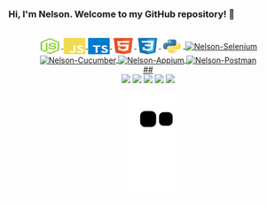 ### Hi, I'm Nelson. Welcome to my GitHub repository! 👋

<div align="center">
  <a href="https://github.com/nelsonhilariao">
<!--   <img height="180em" src="https://github-readme-stats.vercel.app/api?username=nelsonhilariao&show_icons=true&theme=dracula&include_all_commits=true&count_private=true"/>
  <img height="150em" src="https://github-readme-stats.vercel.app/api/top-langs/?username=nelsonhilariao&layout=compact&langs_count=7&theme=dracula"/>
</div> -->
<div style="display: inline_block"><br>
  <img align="center" alt="Rafa-Nodejs" height="30" width="40" src="https://raw.githubusercontent.com/devicons/devicon/master/icons/nodejs/nodejs-plain.svg">
  <img align="center" alt="Rafa-Js" height="30" width="40" src="https://raw.githubusercontent.com/devicons/devicon/master/icons/javascript/javascript-plain.svg">
  <img align="center" alt="Rafa-Ts" height="30" width="40" src="https://raw.githubusercontent.com/devicons/devicon/master/icons/typescript/typescript-plain.svg">
<!--   <img align="center" alt="Rafa-React" height="30" width="40" src="https://raw.githubusercontent.com/devicons/devicon/master/icons/react/react-original.svg"> -->
  <img align="center" alt="Rafa-HTML" height="30" width="40" src="https://raw.githubusercontent.com/devicons/devicon/master/icons/html5/html5-original.svg">
  <img align="center" alt="Rafa-CSS" height="30" width="40" src="https://raw.githubusercontent.com/devicons/devicon/master/icons/css3/css3-original.svg">
  <img align="center" alt="Rafa-Python" height="30" width="40" src="https://raw.githubusercontent.com/devicons/devicon/master/icons/python/python-original.svg">
  <img align="center" alt="Nelson-Selenium" height="30" width="40" src="https://img.icons8.com/stickers/344/selenium-test-automation.png">
  <img align="center" alt="Nelson-Cucumber" height="30" width="40" src="https://rubenjgarcia.cloud/wp-content/uploads/2018/04/cucumber.png">
  <img align="center" alt="Nelson-Appium" height="30" width="40" src="https://e7.pngegg.com/pngimages/372/674/png-clipart-appium-test-automation-software-testing-selenium-calabash-purple-violet-thumbnail.png">
    <img align="center" alt="Nelson-Postman" height="30" width="40" src="https://encrypted-tbn0.gstatic.com/images?q=tbn:ANd9GcQmNiu_WGQLxcrI0n2NoHZTWwl2_GlodbhMMvxILk2jBtGM6JhJr5Oe1GelyWXh4LYnN8o&usqp=CAU">
<!--   <img align="center" alt="Rafa-Csharp" height="30" width="40" src="https://raw.githubusercontent.com/devicons/devicon/master/icons/csharp/csharp-original.svg"> -->
</div>
  ##
 
<div> 
  <a href="https://www.youtube.com/channel/UCrFbNbTJ4qg9c8x2dxUrlgw" target="_blank"><img src="https://img.shields.io/badge/YouTube-FF0000?style=for-the-badge&logo=youtube&logoColor=white" target="_blank"></a>
  <a href="https://instagram.com/nelsonhilariao" target="_blank"><img src="https://img.shields.io/badge/-Instagram-%23E4405F?style=for-the-badge&logo=instagram&logoColor=white" target="_blank"></a>
 <a href="https://discord.gg/SmeQfwwA" target="_blank"><img src="https://img.shields.io/badge/Discord-7289DA?style=for-the-badge&logo=discord&logoColor=white" target="_blank"></a> 
  <a href = "mailto:nelson.hilariao@oceantek.com.br"><img src="https://img.shields.io/badge/-Gmail-%23333?style=for-the-badge&logo=gmail&logoColor=white" target="_blank"></a>
  <a href="https://www.linkedin.com/in/nelson-hilariao/" target="_blank"><img src="https://img.shields.io/badge/-LinkedIn-%230077B5?style=for-the-badge&logo=linkedin&logoColor=white" target="_blank"></a> 
 
  ![Snake animation](https://github.com/rafaballerini/rafaballerini/blob/output/github-contribution-grid-snake.svg)
 
</div>
